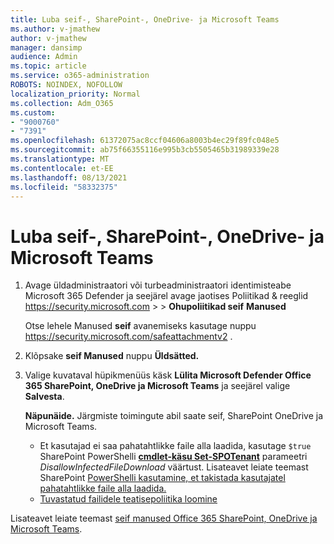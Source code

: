 ```yaml
---
title: Luba seif-, SharePoint-, OneDrive- ja Microsoft Teams
ms.author: v-jmathew
author: v-jmathew
manager: dansimp
audience: Admin
ms.topic: article
ms.service: o365-administration
ROBOTS: NOINDEX, NOFOLLOW
localization_priority: Normal
ms.collection: Adm_O365
ms.custom:
- "9000760"
- "7391"
ms.openlocfilehash: 61372075ac8ccf04606a8003b4ec29f89fc048e5
ms.sourcegitcommit: ab75f66355116e995b3cb5505465b31989339e28
ms.translationtype: MT
ms.contentlocale: et-EE
ms.lasthandoff: 08/13/2021
ms.locfileid: "58332375"
---
```

# <a name="enable-safe-attachments-for-sharepoint-online-onedrive-and-microsoft-teams"></a>Luba seif-, SharePoint-, OneDrive- ja Microsoft Teams

1. Avage üldadministraatori või turbeadministraatori identimisteabe Microsoft 365 Defender ja seejärel avage jaotises Poliitikad & reeglid <https://security.microsoft.com>  \>  \> **Ohupoliitikad seif** **Manused**

   Otse lehele Manused **seif** avanemiseks kasutage nuppu <https://security.microsoft.com/safeattachmentv2> .

2. Klõpsake **seif Manused** nuppu **Üldsätted.**
3. Valige kuvataval hüpikmenüüs käsk **Lülita Microsoft Defender Office 365 SharePoint, OneDrive ja Microsoft Teams** ja seejärel valige **Salvesta**.

    **Näpunäide.** Järgmiste toimingute abil saate seif, SharePoint OneDrive ja Microsoft Teams.
    - Et kasutajad ei saa pahatahtlikke faile alla laadida, kasutage `$true` SharePoint PowerShelli **[cmdlet-käsu Set-SPOTenant](https://docs.microsoft.com/powershell/module/sharepoint-online/Set-SPOTenant)** parameetri *DisallowInfectedFileDownload* väärtust. Lisateavet leiate teemast SharePoint [PowerShelli kasutamine, et takistada kasutajatel pahatahtlikke faile alla laadida.](https://docs.microsoft.com/microsoft-365/security/office-365-security/turn-on-mdo-for-spo-odb-and-teams#step-2-recommended-use-sharepoint-online-powershell-to-prevent-users-from-downloading-malicious-files)
    - [Tuvastatud failidele teatisepoliitika loomine](https://docs.microsoft.com/microsoft-365/security/office-365-security/turn-on-mdo-for-spo-odb-and-teams#step-3-recommended-use-the-microsoft-365-defender-portal-to-create-an-alert-policy-for-detected-files)

Lisateavet leiate teemast [seif manused Office 365 SharePoint, OneDrive ja Microsoft Teams](https://go.microsoft.com/fwlink/?linkid=2092041).
